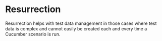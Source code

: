 Resurrection
============

Resurrection helps with test data management in those cases where test data is complex
and cannot easily be created each and every time a Cucumber scenario is run.

